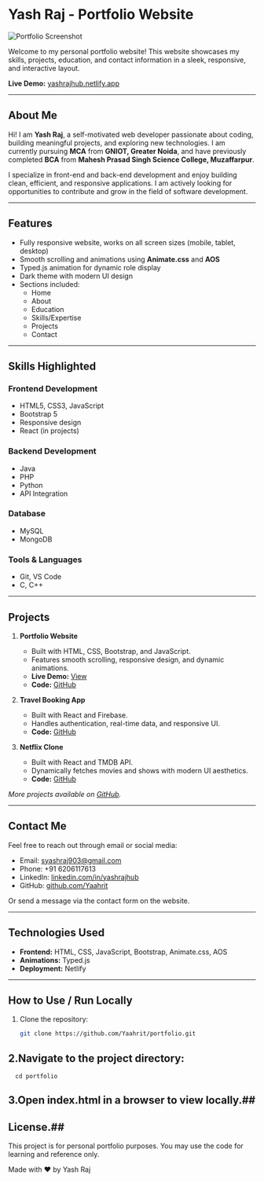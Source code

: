 # Yash Raj - Portfolio Website

![Portfolio Screenshot](images/portfolio-screenshot.png)

Welcome to my personal portfolio website! This website showcases my skills, projects, education, and contact information in a sleek, responsive, and interactive layout.

**Live Demo:** [yashrajhub.netlify.app](https://yashrajhub.netlify.app)

---

## **About Me**

Hi! I am **Yash Raj**, a self-motivated web developer passionate about coding, building meaningful projects, and exploring new technologies. I am currently pursuing **MCA** from **GNIOT, Greater Noida**, and have previously completed **BCA** from **Mahesh Prasad Singh Science College, Muzaffarpur**.  

I specialize in front-end and back-end development and enjoy building clean, efficient, and responsive applications. I am actively looking for opportunities to contribute and grow in the field of software development.

---

## **Features**

- Fully responsive website, works on all screen sizes (mobile, tablet, desktop)
- Smooth scrolling and animations using **Animate.css** and **AOS**
- Typed.js animation for dynamic role display
- Dark theme with modern UI design
- Sections included:
  - Home
  - About
  - Education
  - Skills/Expertise
  - Projects
  - Contact

---

## **Skills Highlighted**

### Frontend Development
- HTML5, CSS3, JavaScript
- Bootstrap 5
- Responsive design
- React (in projects)

### Backend Development
- Java
- PHP
- Python
- API Integration

### Database
- MySQL
- MongoDB

### Tools & Languages
- Git, VS Code
- C, C++

---

## **Projects**

1. **Portfolio Website**  
   - Built with HTML, CSS, Bootstrap, and JavaScript.  
   - Features smooth scrolling, responsive design, and dynamic animations.  
   - **Live Demo:** [View](https://yaahrit.netlify.app)  
   - **Code:** [GitHub](https://github.com/Yaahrit/portfolio)

2. **Travel Booking App**  
   - Built with React and Firebase.  
   - Handles authentication, real-time data, and responsive UI.  
   - **Code:** [GitHub](https://github.com/Yaahrit/Wanderland)

3. **Netflix Clone**  
   - Built with React and TMDB API.  
   - Dynamically fetches movies and shows with modern UI aesthetics.  
   - **Code:** [GitHub](https://github.com/Yaahrit/netflix)

*More projects available on [GitHub](https://github.com/Yaahrit).*

---

## **Contact Me**

Feel free to reach out through email or social media:

- Email: syashraj903@gmail.com
- Phone: +91 6206117613
- LinkedIn: [linkedin.com/in/yashrajhub](https://www.linkedin.com/in/yashrajhub/)
- GitHub: [github.com/Yaahrit](https://github.com/Yaahrit)

Or send a message via the contact form on the website.

---

## **Technologies Used**

- **Frontend:** HTML, CSS, JavaScript, Bootstrap, Animate.css, AOS
- **Animations:** Typed.js
- **Deployment:** Netlify

---

## **How to Use / Run Locally**

1. Clone the repository:
   ```bash
   git clone https://github.com/Yaahrit/portfolio.git
## **2.Navigate to the project directory:**
      cd portfolio
## 3.Open index.html in a browser to view locally.##

## License.##
This project is for personal portfolio purposes. You may use the code for learning and reference only.

Made with ❤️ by Yash Raj
